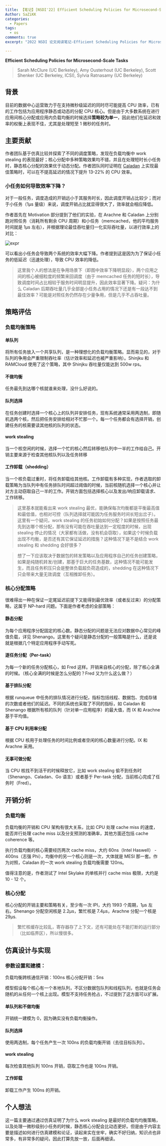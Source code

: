 ```yaml
---
title: 【笔记】[NSDI'22] Efficient Scheduling Policies for Microsecond-Scale Tasks
Author: SaZiKK
categories:
  - Papers
tags:
  - os
comments: true
excerpt: "2022 NSDI 论文阅读笔记-Efficient Scheduling Policies for Microsecond-Scale Tasks"

---
```


**Efficient Scheduling Policies for Microsecond-Scale Tasks**
> Sarah McClure (UC Berkeley), Amy Ousterhout (UC Berkeley), Scott Shenker (UC Berkeley, ICSI), Sylvia Ratnasamy (UC Berkeley)

## 背景

目前的数据中心运营致力于在支持微秒级延迟的同时尽可能提高 CPU 效率，已有的工作包括为应用程序静态或动态的分配 CPU 核心。但是由于大多数系统在进行应用间核心分配或应用内负载均衡的时候选择**策略较为单一**，因此他们在延迟和效率的权衡上表现不佳，尤其是处理短至 1 微秒的任务时。


## 主要贡献

作者团队基于仿真比较并探索了不同的调度策略，发现在负载均衡中 work stealing 的表现最好；核心分配中多种策略效果均不错，并且在处理短时长小任务时，静态核心分配的效果优于动态分配。作者团队同时证明在 [Caladan](https://sazikk.top/posts/%E7%AC%94%E8%AE%B0-%E8%AE%BA%E6%96%87%E9%98%85%E8%AF%BB%E7%AC%94%E8%AE%B0-Caladan-Mitigating-Interference-at-Microsecond-Timescales/) 上实现最佳策略时，可以在不提高延迟的情况下提升 13-22% 的 CPU 效率。

### 小任务如何导致效率下降？

对于一般任务，调度造成的开销远小于其服务时长，因此调度开销占比较少；而对于小任务（1μs 量级）来说，调度开销占比就显得很大了，效率就会相应降低。

作者首先在 Motivation 部分提到了他们的实验，在 Arachne 和 Caladan 上分别跑对照任务（消耗所有剩余 CPU 周期）和小任务（memcached，他的平均服务时间就是 1μs 左右），并根据理论最佳吞吐量归一化实际吞吐量，以进行效率上的对比：

![expr](../assets/figures/papers/Efficient%20Scheduling%20Policies%20for%20Microsecond-Scale%20Tasks/expr.png)

可以看出小任务会导致两个系统的效率大幅下降。作者提到这是因为为了保证小任务的低延迟（迅速处理），导致 CPU 效率的降低。

> 这里我个人的想法是在争用场景下（即图中效率下降明显段），两个应用之间的核心被细粒度的频繁来回调度（由于 memcached 任务的短时长），导致调度时间占比相较于服务时间明显提升，因此效率显著下降。疑问：为什么 Caladan 后期吞吐量几乎全部是小任务占用的情况下还是有一段达不到最佳效率？可能是对照任务仍然存在少量争用，但是几乎不占吞吐量。

##  策略评估

### 负载均衡策略

#### 单队列

将所有任务放入一个共享队列，是一种理想化的负载均衡策略。显而易见的，对于队列的争用会严重限制吞吐率（估计效率和延迟也被严重影响）。Shinjku 和 RAMCloud 使用了这个策略，其中 Shinjku 吞吐量仅能达到 500w rps。

#### 不做均衡

任务最先到达哪个核就谁来处理，没什么好说的。

#### 队列选择

在任务创建时选择一个核心上的队列并安排任务，现有系统通常采用两选制，即随机选两个核，然后把任务安排给相对不忙那一个。每一个任务都会有选择开销，创建任务的核需要读其他核的队列的状态。

#### work stealing

当一个核空闲的时候，选择一个忙的核心然后转移他队列中一半的工作给自己。开销主要来源于检查其他核队列以及任务转移

#### 工作卸载（shedding）

当一个核负载过重时，将任务卸载给其他核。工作卸载有多种实现，作者选取的卸载策略为当队列中有任务排队时间超过阈值的时候，当前核随机选择一个核心并让对方主动窃取自己一半的工作。开销方面包括选择核心以及发出/响应卸载请求、工作转移。

> 这里基本就能看出来 work stealing 最优，能确保每次均衡都是平衡最高值和最低值，也相对可控（队列选择就可能因为任务服务时间长短出岔子）。这里有一个疑问，work stealing 的任务初始如何分配？如果是按照任务最先到达哪个核分配，那有没有可能在吞吐量达到一定程度的时候，出现 stealing 停止的情况（大家都有活做，没有机会窃取），如果这个时候负载出现不均衡，是否还有其它保证延迟的措施？这种情况下是不是结合 work stealing 和 shedding 会好很多？

> 想了一下应该取决于数据包的转发策略以及应用程序自己的任务创建策略，如果是纯随机转发/创建，那基于巨大的任务基数，这种情况不能可能发生，而且任务积压只会是整体负载超负荷造成的，shedding 在这种情况下只会带来大量无效调度（互相推卸任务）。

### 核心分配策略

很难得出一种在保证一定尾延迟前提下又能得到最优效率（或者反过来）的分配策略，这属于 NP-hard 问题。下面是作者考虑的全部策略：

#### 静态分配

为每个应用程序分配固定的核心数。静态分配的问题是无法应对数据中心常见的峰值负载，详见 Shenango。这里有个疑问是静态分配的一般策略是什么，还是说就是根据几个特定应用程序手动写死。

#### 逐任务分配（Per-task）

为每一个新的任务分配核心，如 Fred 这样。开销来自核心的分配，除了核心全满的时候。（核心全满的时候是怎么分配的？Fred 又为什么这么做？）

#### 基于排队分配

根据 runqueue 中任务的排队情况进行分配，指标包括线程、数据包、完成存储的次数或者他们的延迟。不同的系统也采取了不同的指标，如 Caladan 和 Shenango 根据所有核的队列（针对单一应用程序）的最大值，而 IX 和 Arachne 基于平均值。

#### 基于 CPU 利用率分配

根据 CPU 核用于处理任务的时间比例或者空闲的核心数量进行分配。IX 和 Arachne 采用。

#### 无事可做分配

当 CPU 核找不到活干的时候释放它，比如 work stealing 偷不到任务时（Shenango、Caladan、Go 语言）或者基于 Per-task 分配，当前核心完成了任务时（Fred）。


## 开销分析

### 负载均衡

负载均衡的开销和 CPU 架构有很大关系，比如 CPU 处理 cache miss 的速度，能否并行处理 cache miss 以及分支预测的准确率，其他方面还包括 cache coherence 等。

执行负载均衡的核心需要经历两次 cache miss，大约 60ns（Intel Haswell） - 400ns（志强 Phi），均衡中的另一个核心则是一次，大体就是 MESI 那一套。作为对照，Caladan 的一次 work stealing 负载均衡需要 120ns。

值得注意的是，作者测试了 Intel Skylake 的单核并行 cache miss 极限，大约是 10 - 12 个。

### 核心分配

核心分配的开销主要和策略有关，至少有一次 IPI，大约 1993 个周期，1μs 左右。Shenango 分配空闲核是 2.2μs，繁忙核是 7.4μs，Arachne 分配一个核是 29μs.

> 繁忙核缓存比较乱，寄存器存了上下文，还有可能处在不能打断的运行部分（比如临界区），所以慢很多。

## 仿真设计与实现

### 参数设置和建模：

负载均衡跨核通信开销：100ns
核心分配开销：5ns

模型假设每个核心有一个本地队列，不区分数据包队列和线程队列，也就是任务会随机的从任何一个核上出现。模型不支持任务抢占，不过提到了这方面可以扩展。

#### 单队列和不做均衡

开销统一建模为 0，因为确实没有负载均衡操作。

#### 队列选择

使用两选制，每个任务产生一次 100ns 的负载均衡开销（去往目标队列）。

#### work stealing

每次检查其他队列 100ns 开销，窃取工作也是 100ns 开销。

#### 工作卸载

卸载工作产生 100ns 的开销。



## 个人想法

这一篇主要通过通过仿真证明了为什么 work stealing 是最好的负载均均衡策略，以及处理一微秒级别小任务的时候，静态核心分配会比动态更好。但是由于内容主要是描述如何进行仿真建模和论证，读起来实在坐牢，确实不好归纳，知识点也非常多，有非常多的疑问，因此打算先放一放，后面再细读。

